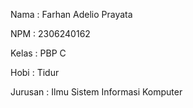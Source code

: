 Nama    : Farhan Adelio Prayata

NPM     : 2306240162

Kelas   : PBP C

Hobi    : Tidur

Jurusan : Ilmu Sistem Informasi Komputer